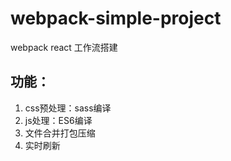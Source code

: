 # webpack-simple-project
webpack react 工作流搭建

## 功能：
1. css预处理：sass编译
2. js处理：ES6编译
3. 文件合并打包压缩
4. 实时刷新
